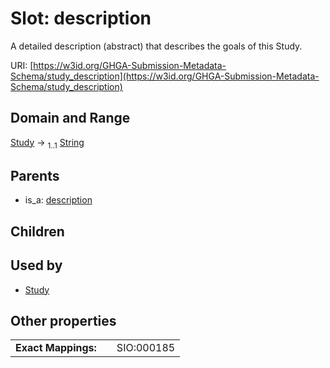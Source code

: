 
# Slot: description


A detailed description (abstract) that describes the goals of this Study.

URI: [https://w3id.org/GHGA-Submission-Metadata-Schema/study_description](https://w3id.org/GHGA-Submission-Metadata-Schema/study_description)


## Domain and Range

[Study](Study.md) &#8594;  <sub>1..1</sub> [String](types/String.md)

## Parents

 *  is_a: [description](description.md)

## Children


## Used by

 * [Study](Study.md)

## Other properties

|  |  |  |
| --- | --- | --- |
| **Exact Mappings:** | | SIO:000185 |

